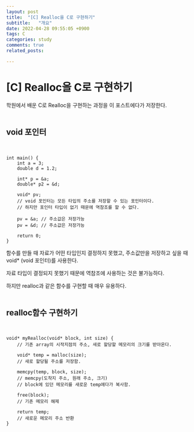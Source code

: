 ```yaml
---
layout: post
title:  "[C] Realloc을 C로 구현하기"
subtitle:   "개요"
date: 2022-04-28 09:55:05 +0900
tags: C
categories: study
comments: true
related_posts:

---
```


# [C] Realloc을 C로 구현하기<br/>

학원에서 배운 C로 Realloc을 구현하는 과정을 이 포스트에다가 저장한다.<br/>
<br/>

## void 포인터<br/>
<br/>

```
int main() {
    int a = 3;
    double d = 1.2;

    int* p = &a;
    double* p2 = &d;

    void* pv;
    // void 포인터는 모든 타입의 주소를 저장할 수 있는 포인터이다.
    // 하지만 포인터 타입이 없기 때문에 역참조를 할 수 없다.

    pv = &a; // 주소값은 저장가능
    pv = &d; // 주소값은 저장가능

    return 0;
}
```

함수를 만들 때 자료가 어떤 타입인지 결정하지 못했고, 주소값만을 저장하고 싶을 때<br/>
void* (void 포인터)를 사용한다.<br/>

자료 타입이 결정되지 못했기 때문에 역참조에 사용하는 것은 불가능하다.<br/>

하지만 realloc과 같은 함수를 구현할 때 매우 유용하다.<br/>
<br/>

## realloc함수 구현하기<br/>
<br/>

```
void* myRealloc(void* block, int size) { 
    // 기존 array의 시작지점의 주소, 새로 할당할 메모리의 크기를 받아온다.

    void* temp = malloc(size);
    // 새로 할당될 주소를 저장함.
    
    memcpy(temp, block, size);
    // memcpy(도착지 주소, 원래 주소, 크기)
    // block에 있던 메모리를 새로운 temp에다가 복사함.
    
    free(block);
    // 기존 메모리 해제
    
    return temp;
    // 새로운 메모리 주소 반환
}
```
